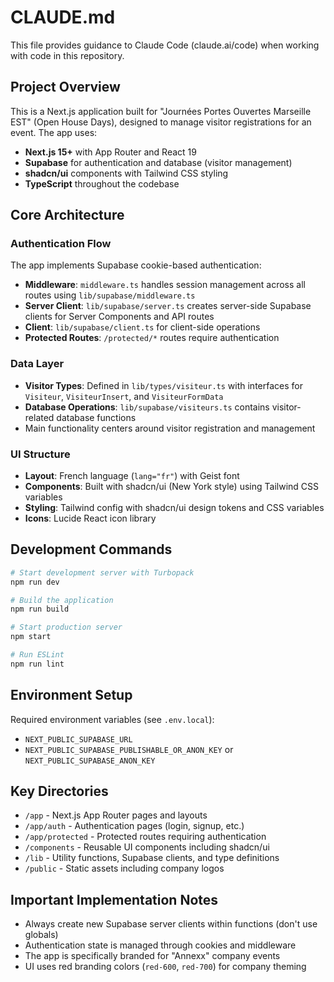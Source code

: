 # CLAUDE.md

This file provides guidance to Claude Code (claude.ai/code) when working with code in this repository.

## Project Overview

This is a Next.js application built for "Journées Portes Ouvertes Marseille EST" (Open House Days), designed to manage visitor registrations for an event. The app uses:

- **Next.js 15+** with App Router and React 19
- **Supabase** for authentication and database (visitor management)
- **shadcn/ui** components with Tailwind CSS styling
- **TypeScript** throughout the codebase

## Core Architecture

### Authentication Flow
The app implements Supabase cookie-based authentication:
- **Middleware**: `middleware.ts` handles session management across all routes using `lib/supabase/middleware.ts`
- **Server Client**: `lib/supabase/server.ts` creates server-side Supabase clients for Server Components and API routes
- **Client**: `lib/supabase/client.ts` for client-side operations
- **Protected Routes**: `/protected/*` routes require authentication

### Data Layer
- **Visitor Types**: Defined in `lib/types/visiteur.ts` with interfaces for `Visiteur`, `VisiteurInsert`, and `VisiteurFormData`
- **Database Operations**: `lib/supabase/visiteurs.ts` contains visitor-related database functions
- Main functionality centers around visitor registration and management

### UI Structure
- **Layout**: French language (`lang="fr"`) with Geist font
- **Components**: Built with shadcn/ui (New York style) using Tailwind CSS variables
- **Styling**: Tailwind config with shadcn/ui design tokens and CSS variables
- **Icons**: Lucide React icon library

## Development Commands

```bash
# Start development server with Turbopack
npm run dev

# Build the application
npm run build

# Start production server
npm start

# Run ESLint
npm run lint
```

## Environment Setup

Required environment variables (see `.env.local`):
- `NEXT_PUBLIC_SUPABASE_URL`
- `NEXT_PUBLIC_SUPABASE_PUBLISHABLE_OR_ANON_KEY` or `NEXT_PUBLIC_SUPABASE_ANON_KEY`

## Key Directories

- `/app` - Next.js App Router pages and layouts
- `/app/auth` - Authentication pages (login, signup, etc.)
- `/app/protected` - Protected routes requiring authentication
- `/components` - Reusable UI components including shadcn/ui
- `/lib` - Utility functions, Supabase clients, and type definitions
- `/public` - Static assets including company logos

## Important Implementation Notes

- Always create new Supabase server clients within functions (don't use globals)
- Authentication state is managed through cookies and middleware
- The app is specifically branded for "Annexx" company events
- UI uses red branding colors (`red-600`, `red-700`) for company theming